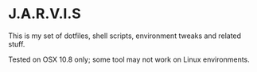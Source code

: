J.A.R.V.I.S
===========

This is my set of dotfiles, shell scripts, environment tweaks and related stuff.

Tested on OSX 10.8 only; some tool may not work on Linux environments.

